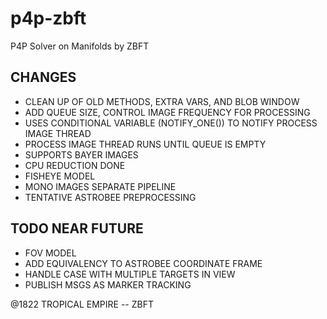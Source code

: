 # p4p-zbft
P4P Solver on Manifolds by ZBFT

## CHANGES
- CLEAN UP OF OLD METHODS, EXTRA VARS, AND BLOB WINDOW
- ADD QUEUE SIZE, CONTROL IMAGE FREQUENCY FOR PROCESSING
- USES CONDITIONAL VARIABLE (NOTIFY_ONE()) TO NOTIFY PROCESS IMAGE THREAD
- PROCESS IMAGE THREAD RUNS UNTIL QUEUE IS EMPTY
- SUPPORTS BAYER IMAGES
- CPU REDUCTION DONE
- FISHEYE MODEL
- MONO IMAGES SEPARATE PIPELINE
- TENTATIVE ASTROBEE PREPROCESSING

## TODO NEAR FUTURE
- FOV MODEL
- ADD EQUIVALENCY TO ASTROBEE COORDINATE FRAME
- HANDLE CASE WITH MULTIPLE TARGETS IN VIEW
- PUBLISH MSGS AS MARKER TRACKING 

@1822 TROPICAL EMPIRE -- ZBFT

